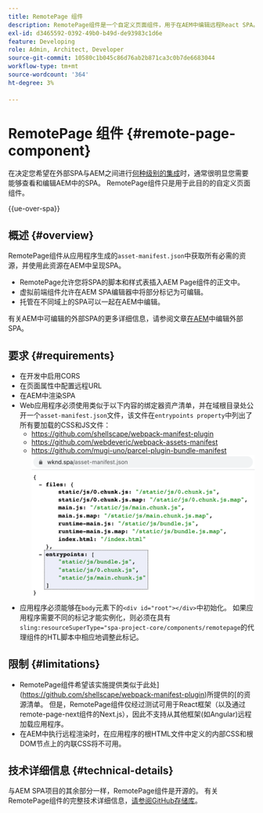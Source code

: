 ```yaml
---
title: RemotePage 组件
description: RemotePage组件是一个自定义页面组件，用于在AEM中编辑远程React SPA。
exl-id: d3465592-0392-49b0-b49d-de93983c1d6e
feature: Developing
role: Admin, Architect, Developer
source-git-commit: 10580c1b045c86d76ab2b871ca3c0b7de6683044
workflow-type: tm+mt
source-wordcount: '364'
ht-degree: 3%

---
```


# RemotePage 组件 {#remote-page-component}

在决定您希望在外部SPA与AEM之间进行[何种级别的集成](/help/implementing/developing/headful-headless.md)时，通常很明显您需要能够查看和编辑AEM中的SPA。 RemotePage组件只是用于此目的的自定义页面组件。

{{ue-over-spa}}

## 概述 {#overview}

RemotePage组件从应用程序生成的`asset-manifest.json`中获取所有必需的资源，并使用此资源在AEM中呈现SPA。

* RemotePage允许您将SPA的脚本和样式表插入AEM Page组件的正文中。
* 虚拟前端组件允许在AEM SPA编辑器中将部分标记为可编辑。
* 托管在不同域上的SPA可以一起在AEM中编辑。

有关AEM中可编辑的外部SPA的更多详细信息，请参阅文章[在AEM](editing-external-spa.md)中编辑外部SPA。

## 要求 {#requirements}

* 在开发中启用CORS
* 在页面属性中配置远程URL
* 在AEM中渲染SPA
* Web应用程序必须使用类似于以下内容的绑定器资产清单，并在域根目录处公开一个`asset-manifest.json`文件，该文件在`entrypoints property`中列出了所有要加载的CSS和JS文件：
   * https://github.com/shellscape/webpack-manifest-plugin
   * https://github.com/webdeveric/webpack-assets-manifest
   * https://github.com/mugi-uno/parcel-plugin-bundle-manifest
     ![entrypoints属性示例](assets/asset-manifest-entrypoints.png)
* 应用程序必须能够在`body`元素下的`<div id="root"></div>`中初始化。 如果应用程序需要不同的标记才能实例化，则必须在具有`sling:resourceSuperType="spa-project-core/components/remotepage`的代理组件的HTL脚本中相应地调整此标记。

## 限制 {#limitations}

* RemotePage组件希望该实施提供类似于此处](https://github.com/shellscape/webpack-manifest-plugin)所提供的[的资源清单。 但是，RemotePage组件仅经过测试可用于React框架（以及通过remote-page-next组件的Next.js），因此不支持从其他框架(如Angular)远程加载应用程序。
* 在AEM中执行远程渲染时，在应用程序的根HTML文件中定义的内部CSS和根DOM节点上的内联CSS将不可用。

## 技术详细信息 {#technical-details}

与AEM SPA项目的其余部分一样，RemotePage组件是开源的。 有关RemotePage组件的完整技术详细信息，[请参阅GitHub存储库](https://github.com/adobe/aem-spa-project-core/tree/master/ui.apps/src/main/content/jcr_root/apps/spa-project-core/components/remotepage)。
